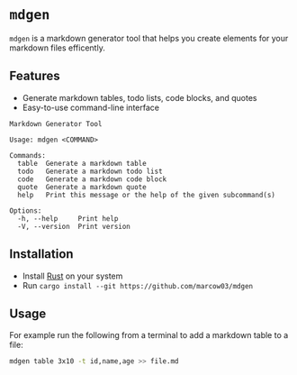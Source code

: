 # `mdgen`

`mdgen` is a markdown generator tool that helps you create elements for your markdown files efficently.

## Features

- Generate markdown tables, todo lists, code blocks, and quotes
- Easy-to-use command-line interface

```text
Markdown Generator Tool

Usage: mdgen <COMMAND>

Commands:
  table  Generate a markdown table
  todo   Generate a markdown todo list
  code   Generate a markdown code block
  quote  Generate a markdown quote
  help   Print this message or the help of the given subcommand(s)

Options:
  -h, --help     Print help
  -V, --version  Print version
```

## Installation

- Install [Rust](https://www.rust-lang.org/) on your system
- Run `cargo install --git https://github.com/marcow03/mdgen`

## Usage

For example run the following from a terminal to add a markdown table to a file:

```sh
mdgen table 3x10 -t id,name,age >> file.md
```
